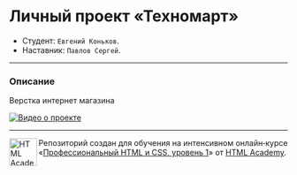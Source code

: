 # Личный проект «Техномарт»

* Студент: `Евгений Коньков`.
* Наставник: `Павлов Сергей`.

---

### Описание

Верстка интернет магазина

[![Видео о проекте](http://img.youtube.com/vi/_mxp5wiOFyE/0.jpg)](http://www.youtube.com/watch?v=_mxp5wiOFyE "")

---

<a href="https://htmlacademy.ru/intensive/htmlcss"><img align="left" width="50" height="50" alt="HTML Academy" src="https://up.htmlacademy.ru/static/img/intensive/htmlcss/logo-for-github-2.png"></a>

Репозиторий создан для обучения на интенсивном онлайн‑курсе «[Профессиональный HTML и CSS, уровень 1](https://htmlacademy.ru/intensive/htmlcss)» от [HTML Academy](https://htmlacademy.ru).
